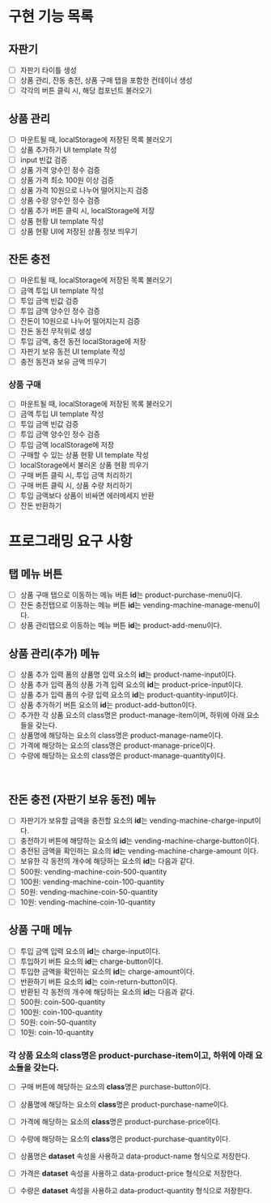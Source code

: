 # 구현 기능 목록

## 자판기

- [ ] 자판기 타이틀 생성
- [ ] 상품 관리, 잔동 충전, 상품 구매 탭을 포함한 컨테이너 생성
- [ ] 각각의 버튼 클릭 시, 해당 컴포넌트 불러오기

## 상품 관리

- [ ] 마운트될 때, localStorage에 저장된 목록 불러오기
- [ ] 상품 추가하기 UI template 작성
- [ ] input 빈값 검증
- [ ] 상품 가격 양수인 정수 검증
- [ ] 상품 가격 최소 100원 이상 검증
- [ ] 상품 가격 10원으로 나누어 떨어지는지 검증
- [ ] 상품 수량 양수인 정수 검증
- [ ] 상품 추가 버튼 클릭 시, localStorage에 저장
- [ ] 상품 현황 UI template 작성
- [ ] 상품 현황 UI에 저장된 상품 정보 띄우기

## 잔돈 충전

- [ ] 마운트될 때, localStorage에 저장된 목록 불러오기
- [ ] 금액 투입 UI template 작성
- [ ] 투입 금액 빈값 검증
- [ ] 투입 금액 양수인 정수 검증
- [ ] 잔돈이 10원으로 나누어 떨어지는지 검증
- [ ] 잔돈 동전 무작위로 생성
- [ ] 투입 금액, 충전 동전 localStorage에 저장
- [ ] 자판기 보유 동전 UI template 작성
- [ ] 충전 동전과 보유 금액 띄우기

### 상품 구매

- [ ] 마운트될 때, localStorage에 저장된 목록 불러오기
- [ ] 금액 투입 UI template 작성
- [ ] 투입 금액 빈값 검증
- [ ] 투입 금액 양수인 정수 검증
- [ ] 투입 금액 localStorage에 저장
- [ ] 구매할 수 있는 상품 현황 UI template 작성
- [ ] localStorage에서 불러온 상품 현황 띄우기
- [ ] 구매 버튼 클릭 시, 투입 금액 처리하기
- [ ] 구매 버튼 클릭 시, 상품 수량 처리하기
- [ ] 투입 금액보다 상품이 비싸면 에러메세지 반환
- [ ] 잔돈 반환하기

# 프로그래밍 요구 사항

## 탭 메뉴 버튼

- [ ] 상품 구매 탭으로 이동하는 메뉴 버튼 **id**는 product-purchase-menu이다.
- [ ] 잔돈 충전탭으로 이동하는 메뉴 버튼 **id**는 vending-machine-manage-menu이다.
- [ ] 상품 관리탭으로 이동하는 메뉴 버튼 **id**는 product-add-menu이다.

## 상품 관리(추가) 메뉴

- [ ] 상품 추가 입력 폼의 상품명 입력 요소의 **id**는 product-name-input이다.
- [ ] 상품 추가 입력 폼의 상품 가격 입력 요소의 **id**는 product-price-input이다.
- [ ] 상품 추가 입력 폼의 수량 입력 요소의 **id**는 product-quantity-input이다.
- [ ] 상품 추가하기 버튼 요소의 **id**는 product-add-button이다.
- [ ] 추가한 각 상품 요소의 class명은 product-manage-item이며, 하위에 아래 요소들을 갖는다.
- [ ] 상품명에 해당하는 요소의 class명은 product-manage-name이다.
- [ ] 가격에 해당하는 요소의 class명은 product-manage-price이다.
- [ ] 수량에 해당하는 요소의 class명은 product-manage-quantity이다.

<br />

## 잔돈 충전 (자판기 보유 동전) 메뉴

- [ ] 자판기가 보유할 금액을 충전할 요소의 **id**는 vending-machine-charge-input이다.
- [ ] 충전하기 버튼에 해당하는 요소의 **id**는 vending-machine-charge-button이다.
- [ ] 충전된 금액을 확인하는 요소의 **id**는 vending-machine-charge-amount 이다.
- [ ] 보유한 각 동전의 개수에 해당하는 요소의 **id**는 다음과 같다.
- [ ] 500원: vending-machine-coin-500-quantity
- [ ] 100원: vending-machine-coin-100-quantity
- [ ] 50원: vending-machine-coin-50-quantity
- [ ] 10원: vending-machine-coin-10-quantity

## 상품 구매 메뉴

- [ ] 투입 금액 입력 요소의 **id**는 charge-input이다.
- [ ] 투입하기 버튼 요소의 **id**는 charge-button이다.
- [ ] 투입한 금액을 확인하는 요소의 **id**는 charge-amount이다.
- [ ] 반환하기 버튼 요소의 **id**는 coin-return-button이다.
- [ ] 반환된 각 동전의 개수에 해당하는 요소의 **id**는 다음과 같다.
- [ ] 500원: coin-500-quantity
- [ ] 100원: coin-100-quantity
- [ ] 50원: coin-50-quantity
- [ ] 10원: coin-10-quantity

### 각 상품 요소의 class명은 product-purchase-item이고, 하위에 아래 요소들을 갖는다.

- [ ] 구매 버튼에 해당하는 요소의 **class**명은 purchase-button이다.
- [ ] 상품명에 해당하는 요소의 **class**명은 product-purchase-name이다.
- [ ] 가격에 해당하는 요소의 **class**명은 product-purchase-price이다.
- [ ] 수량에 해당하는 요소의 **class**명은 product-purchase-quantity이다.

- [ ] 상품명은 **dataset** 속성을 사용하고 data-product-name 형식으로 저장한다.
- [ ] 가격은 **dataset** 속성을 사용하고 data-product-price 형식으로 저장한다.
- [ ] 수량은 **dataset** 속성을 사용하고 data-product-quantity 형식으로 저장한다.
